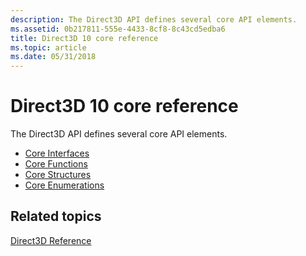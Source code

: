 ```yaml
---
description: The Direct3D API defines several core API elements.
ms.assetid: 0b217811-555e-4433-8cf8-8c43cd5edba6
title: Direct3D 10 core reference
ms.topic: article
ms.date: 05/31/2018
---
```


# Direct3D 10 core reference

The Direct3D API defines several core API elements.

-   [Core Interfaces](d3d10-graphics-reference-d3d10-core-interfaces.md)
-   [Core Functions](d3d10-graphics-reference-d3d10-core-functions.md)
-   [Core Structures](d3d10-graphics-reference-d3d10-core-structures.md)
-   [Core Enumerations](d3d10-graphics-reference-d3d10-core-enums.md)

## Related topics

<dl> <dt>

[Direct3D Reference](d3d10-graphics-reference-d3d10.md)
</dt> </dl>

 

 



